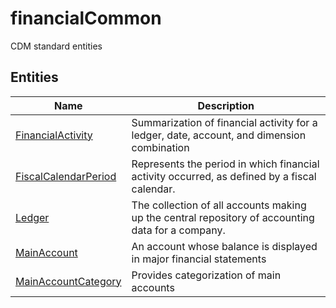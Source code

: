 
# financialCommon

CDM standard entities  

## Entities

|Name|Description|
|---|---|
|[FinancialActivity](FinancialActivity.cdm.json)|Summarization of financial activity for a ledger, date, account, and dimension combination|
|[FiscalCalendarPeriod](FiscalCalendarPeriod.cdm.json)|Represents the period in which financial activity occurred, as defined by a fiscal calendar.|
|[Ledger](Ledger.cdm.json)|The collection of all accounts making up the central repository of accounting data for a company.|
|[MainAccount](MainAccount.cdm.json)|An account whose balance is displayed in major financial statements|
|[MainAccountCategory](MainAccountCategory.cdm.json)|Provides categorization of main accounts|
